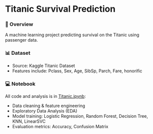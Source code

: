 # Titanic Survival Prediction

### 🧠 Overview
A machine learning project predicting survival on the Titanic using passenger data.

### 📊 Dataset
- Source: Kaggle Titanic Dataset
- Features include: Pclass, Sex, Age, SibSp, Parch, Fare, honorific

### 💻 Notebook
All code and analysis is in [Titanic.ipynb](Titanic.ipynb):
- Data cleaning & feature engineering
- Exploratory Data Analysis (EDA)
- Model training: Logistic Regression, Random Forest, Decision Tree, KNN, LinearSVC
- Evaluation metrics: Accuracy, Confusion Matrix
